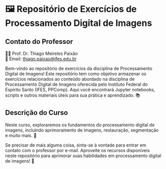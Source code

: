 # 🖼️ Repositório de Exercícios de Processamento Digital de Imagens

## Contato do Professor
👨‍🏫 Prof. Dr. Thiago Meireles Paixão  
📧 Email: [thiago.paixao@ifes.edu.br](mailto:thiago.paixao@ifes.edu.br)

Bem-vindo ao repositório de exercícios da disciplina de Processamento Digital de Imagens! Este repositório tem como objetivo armazenar os exercícios relacionados ao conteúdo abordado na disciplina de Processamento Digital de Imagens oferecida pelo Instituto Federal do Espírito Santo (IFES, PPComp). Aqui você encontrará Jupyter notebooks, scripts e outros materiais úteis para sua prática e aprendizado. 📚

## Descrição do Curso
Neste curso, exploraremos os fundamentos do processamento digital de imagens, incluindo aprimoramento de imagens, restauração, segmentação e muito mais. 🌟

Se precisar de mais alguma coisa, sinta-se à vontade para entrar em contato com o professor por e-mail. Aproveite os recursos disponíveis neste repositório para aprimorar suas habilidades em processamento digital de imagens! 🚀

